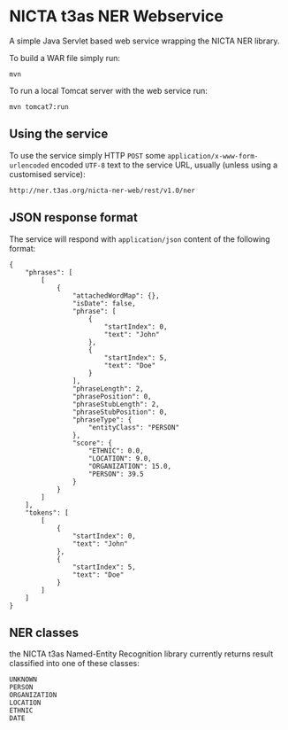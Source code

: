# NICTA t3as NER Webservice

A simple Java Servlet based web service wrapping the NICTA NER library.

To build a WAR file simply run:

    mvn

To run a local Tomcat server with the web service run:

    mvn tomcat7:run


## Using the service

To use the service simply HTTP `POST` some `application/x-www-form-urlencoded` encoded `UTF-8` text to the service URL, usually (unless using a customised service):

    http://ner.t3as.org/nicta-ner-web/rest/v1.0/ner


## JSON response format

The service will respond with `application/json` content of the following format:

    {
        "phrases": [
            [
                {
                    "attachedWordMap": {},
                    "isDate": false,
                    "phrase": [
                        {
                            "startIndex": 0,
                            "text": "John"
                        },
                        {
                            "startIndex": 5,
                            "text": "Doe"
                        }
                    ],
                    "phraseLength": 2,
                    "phrasePosition": 0,
                    "phraseStubLength": 2,
                    "phraseStubPosition": 0,
                    "phraseType": {
                        "entityClass": "PERSON"
                    },
                    "score": {
                        "ETHNIC": 0.0,
                        "LOCATION": 9.0,
                        "ORGANIZATION": 15.0,
                        "PERSON": 39.5
                    }
                }
            ]
        ],
        "tokens": [
            [
                {
                    "startIndex": 0,
                    "text": "John"
                },
                {
                    "startIndex": 5,
                    "text": "Doe"
                }
            ]
        ]
    }


## NER classes

the NICTA t3as Named-Entity Recognition library currently returns result classified into one of these classes:

    UNKNOWN
    PERSON
    ORGANIZATION
    LOCATION
    ETHNIC
    DATE

